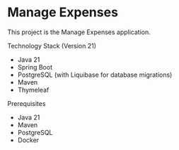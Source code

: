 # Manage Expenses

This project is the Manage Expenses application.

Technology Stack (Version 21)

- Java 21
- Spring Boot
- PostgreSQL (with Liquibase for database migrations)
- Maven
- Thymeleaf

Prerequisites

- Java 21
- Maven
- PostgreSQL
- Docker
